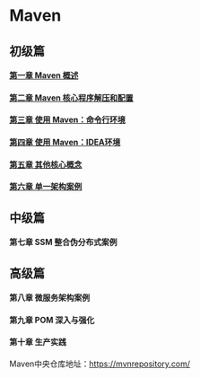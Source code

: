 # Maven

## 初级篇

#### [第一章 Maven 概述](file/初级篇/第一章Maven概述.md)

#### [第二章 Maven 核心程序解压和配置](file/初级篇/第二章Maven核心程序解压和配置.md)

#### [第三章 使用 Maven：命令行环境](file/初级篇/第三章使用Maven：命令行环境.md)

#### [第四章 使用 Maven：IDEA环境](file/初级篇/第四章使用Maven：IDEA环境.md)

#### [第五章 其他核心概念](file/初级篇/第五章其他核心概念.md)

#### [第六章 单一架构案例](file/初级篇/第六章单一架构案例.md)

## 中级篇

#### 第七章 SSM 整合伪分布式案例

## 高级篇

#### 第八章 微服务架构案例

#### 第九章 POM 深入与强化

#### 第十章 生产实践

Maven中央仓库地址：https://mvnrepository.com/